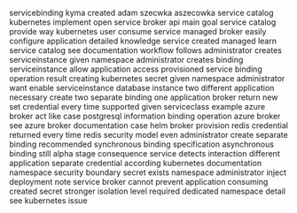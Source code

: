 servicebinding kyma created adam szecwka aszecowka service catalog kubernetes implement open service broker api main goal service catalog provide way kubernetes user consume service managed broker easily configure application detailed knowledge service created managed learn service catalog see documentation workflow follows administrator creates serviceinstance given namespace administrator creates binding serviceinstance allow application access provisioned service binding operation result creating kubernetes secret given namespace administrator want enable serviceinstance database instance two different application necessary create two separate binding one application broker return new set credential every time supported given serviceclass example azure broker act like case postgresql information binding operation azure broker see azure broker documentation case helm broker provision redis credential returned every time redis security model even administrator create separate binding recommended synchronous binding specification asynchronous binding still alpha stage consequence service detects interaction different application separate credential according kubernetes documentation namespace security boundary secret exists namespace administrator inject deployment note service broker cannot prevent application consuming created secret stronger isolation level required dedicated namespace detail see kubernetes issue